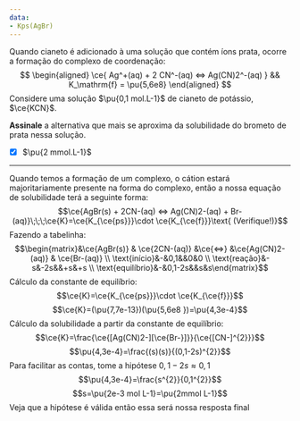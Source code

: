 ```yaml
---
data:
- Kps(AgBr)
---
```


Quando cianeto é adicionado à uma solução que contém íons prata, ocorre a formação do complexo de coordenação:
$$
\begin{aligned}
    \ce{ Ag^+(aq) + 2 CN^-(aq) <=> Ag(CN)2^-(aq) } && K_\mathrm{f} = \pu{5,6e8}
\end{aligned}
$$
Considere uma solução $\pu{0,1 mol.L-1}$ de cianeto de potássio, $\ce{KCN}$.

**Assinale** a alternativa que mais se aproxima da solubilidade do brometo de prata nessa solução.

- [x] $\pu{2 mmol.L-1}$


---

Quando temos a formação de um complexo, o cátion estará majoritariamente presente na forma do complexo, então a nossa equação de solubilidade terá a seguinte forma:
$$\ce{AgBr(s) + 2CN-(aq) <=> Ag(CN)2-(aq) + Br-(aq)}\;\;\;\ce{K}=\ce{K_{\ce{ps}}}\cdot \ce{K_{\ce{f}}}\text{ (Verifique!)}$$
Fazendo a tabelinha:
$$\begin{matrix}&\ce{AgBr(s)} & \ce{2CN-(aq)} &\ce{<=>} &\ce{Ag(CN)2-(aq)} & \ce{Br-(aq)} \\ \text{início}&-&0,1&&0&0 \\ \text{reação}&-s&-2s&&+s&+s \\ \text{equilíbrio}&-&0,1-2s&&s&s\end{matrix}$$
Cálculo da constante de equilíbrio:
$$\ce{K}=\ce{K_{\ce{ps}}}\cdot \ce{K_{\ce{f}}}$$
$$\ce{K}=(\pu{7,7e-13})(\pu{5,6e8 })=\pu{4,3e-4}$$
Cálculo da solubilidade a partir da constante de equilíbrio:
$$\ce{K}=\frac{\ce{[Ag(CN)2-][\ce{Br-}]}}{\ce{[CN-]^{2}}}$$
$$\pu{4,3e-4}=\frac{(s)(s)}{(0,1-2s)^{2}}$$
Para facilitar as contas, tome a hipótese $0,1-2s\approx 0,1$
$$\pu{4,3e-4}=\frac{s^{2}}{0,1^{2}}$$
$$s=\pu{2e-3 mol L-1}=\pu{2mmol L-1}$$
Veja que a hipótese é válida então essa será nossa resposta final


